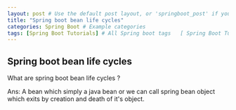 ```yaml
---
layout: post # Use the default post layout, or 'springboot_post' if you create one
title: "Spring boot bean life cycles"
categories: Spring Boot # Example categories
tags: [Spring Boot Tutorials] # All Spring boot tags   [ Spring Boot Tutorials, Interview QAns, Challenges]
---
```


## Spring boot bean life cycles


 What are spring boot bean life cycles ? 
 
Ans: A bean which simply a java bean or we can call spring bean object which exits by creation and death of it's object. 
